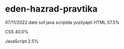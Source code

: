 # eden-hazrad-pravtika
07/11/2022 date
sof java scriptda yozilyapti
HTML
57.5%
 
CSS
40.0%
 
JavaScript
2.5%
